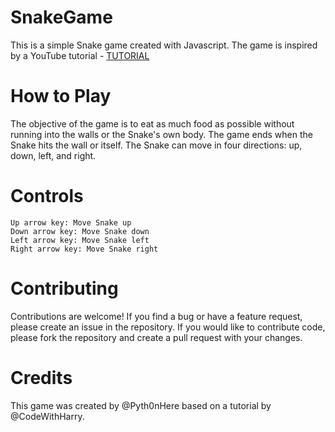 # SnakeGame
This is a simple Snake game created with Javascript. The game is inspired by a YouTube tutorial - [TUTORIAL](https://youtu.be/2ZDnw6ifdSI)

# How to Play
The objective of the game is to eat as much food as possible without running into the walls or the Snake's own body. The game ends when the Snake hits the wall or itself. The Snake can move in four directions: up, down, left, and right.

# Controls

    Up arrow key: Move Snake up
    Down arrow key: Move Snake down
    Left arrow key: Move Snake left
    Right arrow key: Move Snake right

# Contributing
Contributions are welcome! If you find a bug or have a feature request, please create an issue in the repository. If you would like to contribute code, please fork the repository and create a pull request with your changes.

# Credits

This game was created by @Pyth0nHere based on a tutorial by @CodeWithHarry.
